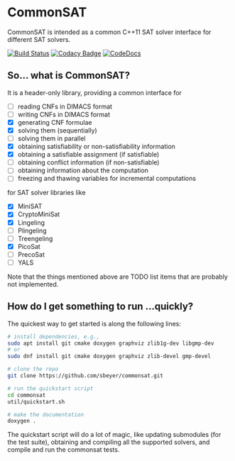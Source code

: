 # CommonSAT

CommonSAT is intended as a common C++11 SAT solver interface for different SAT solvers.

[![Build Status](https://travis-ci.org/sbeyer/commonsat.svg)](https://travis-ci.org/sbeyer/commonsat)
[![Codacy Badge](https://api.codacy.com/project/badge/Grade/d2e9f78b43924f418914201125716925)](https://www.codacy.com/app/sbeyer/commonsat?utm_source=github.com&amp;utm_medium=referral&amp;utm_content=sbeyer/commonsat&amp;utm_campaign=Badge_Grade)
[![CodeDocs](https://codedocs.xyz/sbeyer/commonsat.svg)](https://codedocs.xyz/sbeyer/commonsat/)

## So... what is CommonSAT?

It is a header-only library, providing a common interface for

 - [ ] reading CNFs in DIMACS format
 - [ ] writing CNFs in DIMACS format
 - [X] generating CNF formulae
 - [X] solving them (sequentially)
 - [ ] solving them in parallel
 - [X] obtaining satisfiability or non-satisfiability information
 - [X] obtaining a satisfiable assignment (if satisfiable)
 - [ ] obtaining conflict information (if non-satisfiable)
 - [ ] obtaining information about the computation
 - [ ] freezing and thawing variables for incremental computations

for SAT solver libraries like

 - [X] MiniSAT
 - [X] CryptoMiniSat
 - [X] Lingeling
 - [ ] Plingeling
 - [ ] Treengeling
 - [X] PicoSat
 - [ ] PrecoSat
 - [ ] YALS

Note that the things mentioned above are TODO list items that are probably not
implemented.

## How do I get something to run ...quickly?

The quickest way to get started is along the following lines:
```sh
# install dependencies, e.g.,
sudo apt install git cmake doxygen graphviz zlib1g-dev libgmp-dev
# or
sudo dnf install git cmake doxygen graphviz zlib-devel gmp-devel

# clone the repo
git clone https://github.com/sbeyer/commonsat.git

# run the quickstart script
cd commonsat
util/quickstart.sh

# make the documentation
doxygen .
```

The quickstart script will do a lot of magic, like updating submodules (for
the test suite), obtaining and compiling all the supported solvers, and
compile and run the commonsat tests.
